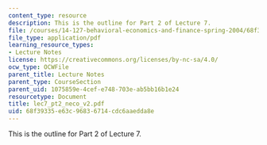 ```yaml
---
content_type: resource
description: This is the outline for Part 2 of Lecture 7.
file: /courses/14-127-behavioral-economics-and-finance-spring-2004/68f39335e63c96836714cdc6aaedda8e_lec7_pt2_neco_v2.pdf
file_type: application/pdf
learning_resource_types:
- Lecture Notes
license: https://creativecommons.org/licenses/by-nc-sa/4.0/
ocw_type: OCWFile
parent_title: Lecture Notes
parent_type: CourseSection
parent_uid: 1075859e-4cef-e748-703e-ab5bb16b1e24
resourcetype: Document
title: lec7_pt2_neco_v2.pdf
uid: 68f39335-e63c-9683-6714-cdc6aaedda8e
---
```

This is the outline for Part 2 of Lecture 7.